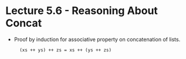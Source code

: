 # Lecture 5.6 - Reasoning About Concat

- Proof by induction for associative property on concatenation of lists.

        (xs ++ ys) ++ zs = xs ++ (ys ++ zs)
